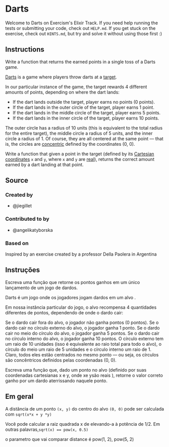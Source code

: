 # Darts

Welcome to Darts on Exercism's Elixir Track.
If you need help running the tests or submitting your code, check out `HELP.md`.
If you get stuck on the exercise, check out `HINTS.md`, but try and solve it without using those first :)

## Instructions

Write a function that returns the earned points in a single toss of a Darts game.

[Darts][darts] is a game where players throw darts at a [target][darts-target].

In our particular instance of the game, the target rewards 4 different amounts of points, depending on where the dart lands:

- If the dart lands outside the target, player earns no points (0 points).
- If the dart lands in the outer circle of the target, player earns 1 point.
- If the dart lands in the middle circle of the target, player earns 5 points.
- If the dart lands in the inner circle of the target, player earns 10 points.

The outer circle has a radius of 10 units (this is equivalent to the total radius for the entire target), the middle circle a radius of 5 units, and the inner circle a radius of 1.
Of course, they are all centered at the same point — that is, the circles are [concentric][] defined by the coordinates (0, 0).

Write a function that given a point in the target (defined by its [Cartesian coordinates][cartesian-coordinates] `x` and `y`, where `x` and `y` are [real][real-numbers]), returns the correct amount earned by a dart landing at that point.

[darts]: https://en.wikipedia.org/wiki/Darts
[darts-target]: https://en.wikipedia.org/wiki/Darts#/media/File:Darts_in_a_dartboard.jpg
[concentric]: https://mathworld.wolfram.com/ConcentricCircles.html
[cartesian-coordinates]: https://www.mathsisfun.com/data/cartesian-coordinates.html
[real-numbers]: https://www.mathsisfun.com/numbers/real-numbers.html

## Source

### Created by

- @jiegillet

### Contributed to by

- @angelikatyborska

### Based on

Inspired by an exercise created by a professor Della Paolera in Argentina


## Instruções
Escreva uma função que retorne os pontos ganhos em um único lançamento de um jogo de dardos.

Darts é um jogo onde os jogadores jogam dardos em um alvo .

Em nossa instância particular do jogo, o alvo recompensa 4 quantidades diferentes de pontos, dependendo de onde o dardo cair:

Se o dardo cair fora do alvo, o jogador não ganha pontos (0 pontos).
Se o dardo cair no círculo externo do alvo, o jogador ganha 1 ponto.
Se o dardo cair no meio do círculo do alvo, o jogador ganha 5 pontos.
Se o dardo cair no círculo interno do alvo, o jogador ganha 10 pontos.
O círculo externo tem um raio de 10 unidades (isso é equivalente ao raio total para todo o alvo), o círculo do meio um raio de 5 unidades e o círculo interno um raio de 1. Claro, todos eles estão centrados no mesmo ponto — ou seja, os círculos são concêntricos definidos pelas coordenadas (0, 0).

Escreva uma função que, dado um ponto no alvo (definido por suas coordenadas cartesianas x e y, onde xe ysão reais ), retorne o valor correto ganho por um dardo aterrissando naquele ponto.

## Em geral
A distância de um ponto `(x, y)` do centro do alvo `(0, 0)` pode ser calculada com `sqrt(x*x + y *y)`

Você pode calcular a raiz quadrada x de elevando-a à potência de 1/2. Em outras palavras,`sqrt(x) == pow(x, 0.5)`

o parametro que vai comparar distance é pow(1, 2), pow(5, 2)